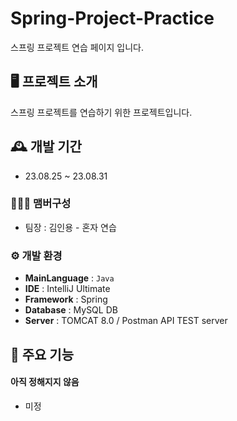 # Spring-Project-Practice
스프링 프로젝트 연습 페이지 입니다.


## 🖥️ 프로젝트 소개
스프링 프로젝트를 연습하기 위한 프로젝트입니다.
<br>

## 🕰️ 개발 기간
* 23.08.25 ~ 23.08.31

### 🧑‍🤝‍🧑 맴버구성
- 팀장  : 김인용 - 혼자 연습 



### ⚙️ 개발 환경
- **MainLanguage** : `Java`
- **IDE** : IntelliJ Ultimate
- **Framework** : Spring
- **Database** : MySQL DB
- **Server** : TOMCAT 8.0 / Postman API TEST server

## 📌 주요 기능
#### 아직 정해지지 않음
- 미정